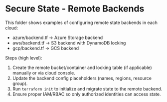 # Secure State - Remote Backends

This folder shows examples of configuring remote state backends in each cloud:
- azure/backend.tf -> Azure Storage backend
- aws/backend.tf   -> S3 backend with DynamoDB locking
- gcp/backend.tf   -> GCS backend

Steps (high level):
1. Create the remote bucket/container and locking table (if applicable) manually or via cloud console.
2. Update the backend config placeholders (names, regions, resource group).
3. Run `terraform init` to initialize and migrate state to the remote backend.
4. Ensure proper IAM/RBAC so only authorized identities can access state.

